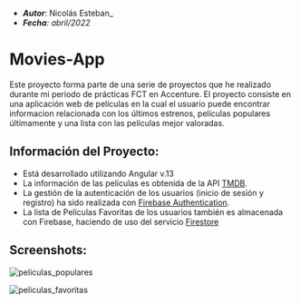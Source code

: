 - _**Autor**_: Nicolás Esteban_
- _**Fecha**: abril/2022_


# Movies-App
Este proyecto forma parte de una serie de proyectos que he realizado durante mi periodo de prácticas FCT en Accenture.
El proyecto consiste en una aplicación web de películas en la cual el usuario puede encontrar informacion relacionada con los últimos estrenos, películas populares últimamente y una lista con las películas mejor valoradas.

## Información del Proyecto:
- Está desarrollado utilizando Angular v.13
- La información de las películas es obtenida de la API [TMDB](themoviedb.org).
- La gestión de la autenticación de los usuarios (inicio de sesión y registro) ha sido realizada con [Firebase Authentication](https://firebase.google.com).
- La lista de Películas Favoritas de los usuarios también es almacenada con Firebase, haciendo de uso del servicio [Firestore](https://firebase.google.com)

## Screenshots:

![peliculas_populares](https://user-images.githubusercontent.com/43449804/164043603-d75822db-4d14-40e0-874d-6385b72b6b8a.png)

![peliculas_favoritas](https://user-images.githubusercontent.com/43449804/164043731-c109e30d-acbe-4241-8478-6c0037e37671.png)
